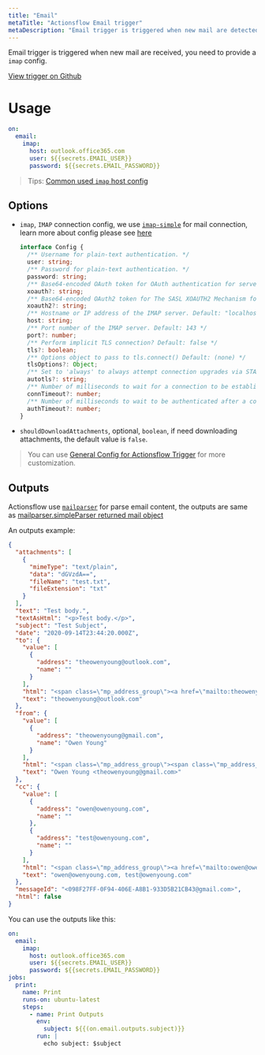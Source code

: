 ```yaml
---
title: "Email"
metaTitle: "Actionsflow Email trigger"
metaDescription: "Email trigger is triggered when new mail are detected."
---
```


Email trigger is triggered when new mail are received, you need to provide a `imap` config.

[View trigger on Github](https://github.com/actionsflow/actionsflow/blob/master/packages/actionsflow/src/triggers/rss.ts)

# Usage

```yaml
on:
  email:
    imap:
      host: outlook.office365.com
      user: ${{secrets.EMAIL_USER}}
      password: ${{secrets.EMAIL_PASSWORD}}
```

> Tips: [Common used `imap` host config](https://support.microsoft.com/en-us/office/pop-and-imap-email-settings-for-outlook-8361e398-8af4-4e97-b147-6c6c4ac95353)

## Options

- `imap`, `IMAP` connection config, we use [`imap-simple`](https://github.com/chadxz/imap-simple) for mail connection, learn more about config please see [here](https://github.com/chadxz/imap-simple)

  ```typescript
  interface Config {
    /** Username for plain-text authentication. */
    user: string;
    /** Password for plain-text authentication. */
    password: string;
    /** Base64-encoded OAuth token for OAuth authentication for servers that support it (See Andris Reinman's xoauth.js module to help generate this string). */
    xoauth?: string;
    /** Base64-encoded OAuth2 token for The SASL XOAUTH2 Mechanism for servers that support it (See Andris Reinman's xoauth2 module to help generate this string). */
    xoauth2?: string;
    /** Hostname or IP address of the IMAP server. Default: "localhost" */
    host: string;
    /** Port number of the IMAP server. Default: 143 */
    port?: number;
    /** Perform implicit TLS connection? Default: false */
    tls?: boolean;
    /** Options object to pass to tls.connect() Default: (none) */
    tlsOptions?: Object;
    /** Set to 'always' to always attempt connection upgrades via STARTTLS, 'required' only if upgrading is required, or 'never' to never attempt upgrading. Default: 'never' */
    autotls?: string;
    /** Number of milliseconds to wait for a connection to be established. Default: 10000 */
    connTimeout?: number;
    /** Number of milliseconds to wait to be authenticated after a connection has been established. Default: 5000 */
    authTimeout?: number;
  }
  ```

- `shouldDownloadAttachments`, optional, `boolean`, if need downloading attachments, the default value is `false`.

> You can use [General Config for Actionsflow Trigger](/docs/workflow.md#ontrigger_nameconfig) for more customization.

## Outputs

Actionsflow use [`mailparser`](https://github.com/nodemailer/mailparser) for parse email content, the outputs are same as [mailparser.simpleParser returned mail object](https://nodemailer.com/extras/mailparser/#mail-object)

An outputs example:

```json
{
  "attachments": [
    {
      "mimeType": "text/plain",
      "data": "dGVzdA==",
      "fileName": "test.txt",
      "fileExtension": "txt"
    }
  ],
  "text": "Test body.",
  "textAsHtml": "<p>Test body.</p>",
  "subject": "Test Subject",
  "date": "2020-09-14T23:44:20.000Z",
  "to": {
    "value": [
      {
        "address": "theowenyoung@outlook.com",
        "name": ""
      }
    ],
    "html": "<span class=\"mp_address_group\"><a href=\"mailto:theowenyoung@outlook.com\" class=\"mp_address_email\">theowenyoung@outlook.com</a></span>",
    "text": "theowenyoung@outlook.com"
  },
  "from": {
    "value": [
      {
        "address": "theowenyoung@gmail.com",
        "name": "Owen Young"
      }
    ],
    "html": "<span class=\"mp_address_group\"><span class=\"mp_address_name\">Owen Young</span> &lt;<a href=\"mailto:theowenyoung@gmail.com\" class=\"mp_address_email\">theowenyoung@gmail.com</a>&gt;</span>",
    "text": "Owen Young <theowenyoung@gmail.com>"
  },
  "cc": {
    "value": [
      {
        "address": "owen@owenyoung.com",
        "name": ""
      },
      {
        "address": "test@owenyoung.com",
        "name": ""
      }
    ],
    "html": "<span class=\"mp_address_group\"><a href=\"mailto:owen@owenyoung.com\" class=\"mp_address_email\">owen@owenyoung.com</a></span>, <span class=\"mp_address_group\"><a href=\"mailto:test@owenyoung.com\" class=\"mp_address_email\">test@owenyoung.com</a></span>",
    "text": "owen@owenyoung.com, test@owenyoung.com"
  },
  "messageId": "<098F27FF-0F94-406E-A8B1-933D5B21CB43@gmail.com>",
  "html": false
}
```

You can use the outputs like this:

```yaml
on:
  email:
    imap:
      host: outlook.office365.com
      user: ${{secrets.EMAIL_USER}}
      password: ${{secrets.EMAIL_PASSWORD}}
jobs:
  print:
    name: Print
    runs-on: ubuntu-latest
    steps:
      - name: Print Outputs
        env:
          subject: ${{(on.email.outputs.subject)}}
        run: |
          echo subject: $subject
```
